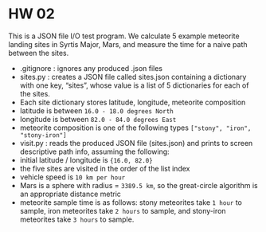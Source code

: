 # HW 02

This is a JSON file I/O test program.
We calculate 5 example meteorite landing sites in Syrtis Major, Mars, and measure the time for a naive path between the sites.

- .gitignore	: ignores any produced .json files
- sites.py	: creates a JSON file called sites.json containing a dictionary with one key, “sites”, whose value is a list of 5 dictionaries for each of the sites.
 - Each site dictionary stores latitude, longitude, meteorite composition
 - latitude is between `16.0 - 18.0 degrees North`
 - longitude is between `82.0 - 84.0 degrees East`
 - meteorite composition is one of the following types `["stony", "iron", "stony-iron"]`
- visit.py	: reads the produced JSON file (sites.json) and prints to screen descriptive path info, assuming the following:
 - initial latitude / longitude is `{16.0, 82.0}`
 - the five sites are visited in the order of the list index
 - vehicle speed is `10 km per hour`
 - Mars is a sphere with radius = `3389.5 km`, so the great-circle algorithm is an appropriate distance metric
 - meteorite sample time is as follows: stony meteorites take `1 hour` to sample, iron meteorites take `2 hours` to sample, and stony-iron meteorites take `3 hours` to sample.
